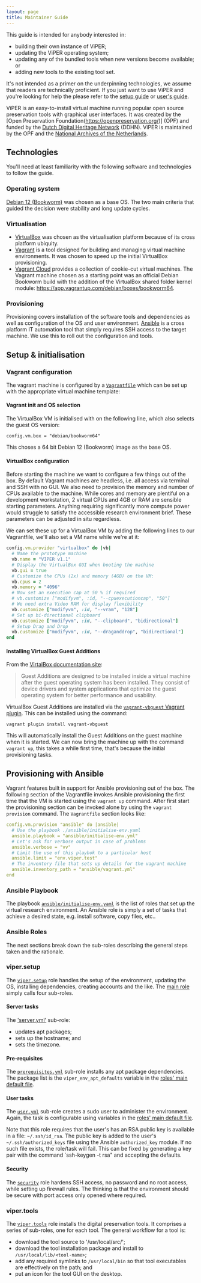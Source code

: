 ```yaml
---
layout: page
title: Maintainer Guide
---
```


This guide is intended for anybody interested in:

- building their own instance of ViPER;
- updating the ViPER operating system;
- updating any of the bundled tools when new versions become available; or
- adding new tools to the existing tool set.

It's not intended as a primer on the underpinning technologies, we assume that readers
are technically proficient. If you just want to use ViPER and you're looking for help
the please refer to the [setup guide](../setup/) or [user's guide](../guide/).

ViPER is an easy-to-install virtual machine running popular open source preservation tools with graphical user interfaces. It was created by the [Open Preservation Foundation(https://openpreservation.org/)] (OPF) and funded by the [Dutch Digital Heritage Network](https://www.netwerkdigitaalerfgoed.nl/) (DDHN). ViPER is maintained by the OPF and the [National Archives of the Netherlands](https://www.nationaalarchief.nl/).

## Technologies

You'll need at least familiarity with the following software and technologies to follow the guide.

### Operating system

[Debian 12 (Bookworm)](https://www.debian.org/) was chosen as a base OS. The two main criteria that guided the decision were stability and long update cycles.

### Virtualisation

- [VirtualBox](https://www.virtualbox.org/) was chosen as the virtualisation platform because of its cross platform ubiquity.
- [Vagrant](https://www.vagrantup.com/) is a tool designed for building and managing virtual machine environments. It was chosen to speed up the initial VirtualBox provisioning.
- [Vagrant Cloud](https://app.vagrantup.com/) provides a collection of cookie-cut virtual machines. The Vagrant machine chosen as a starting point was an official Debian Bookworm build with the addition of the VirtualBox shared folder kernel module: <https://app.vagrantup.com/debian/boxes/bookworm64>.

### Provisioning

Provisioning covers installation of the software tools and dependencies as well as configuration of the OS and user environment. [Ansible](https://docs.ansible.com/ansible/latest/index.html) is a cross platform IT automation tool that simply requires SSH access to the target machine. We use this to roll out the configuration and tools.

## Setup & initialisation

### Vagrant configuration

The vagrant machine is configured by a [`Vagrantfile`](https://github.com/openpreserve/ViPER/blob/main/Vagrantfile) which can be set up with the appropriate virtual machine template:

#### Vagrant init and OS selection

The VirtualBox VM is initialised with on the following line, which also selects the guest OS version:

```shell
config.vm.box = "debian/bookworm64"
```

This choses a 64 bit Debian 12 (Bookworm) image as the base OS.

#### VirtualBox configuration

Before starting the machine we want to configure a few things out of the box. By default Vagrant machines are headless, i.e. all access via terminal and SSH with no GUI. We also need to provision the memory and number of CPUs available to the machine. While cores and memory are plentiful on a development workstation, 2 virtual CPUs and 4GB or RAM are sensible starting parameters. Anything requiring significantly more compute power would struggle to satisfy the accessible research environment brief. These parameters can be adjusted in situ regardless.

We can set these up for a VirtualBox VM by adding the following lines to our Vagrantfile, we'll also set a VM name while we're at it:

```ruby
config.vm.provider "virtualbox" do |vb|
  # Name the prototype machine
  vb.name = "VIPER v1.1"
  # Display the VirtualBox GUI when booting the machine
  vb.gui = true
  # Customize the CPUs (2x) and memory (4GB) on the VM:
  vb.cpus = 2
  vb.memory = "4096"
  # Now set an execution cap at 50 % if required
  # vb.customize ["modifyvm", :id, "--cpuexecutioncap", "50"]
  # We need extra Video RAM for display flexibility
  vb.customize ["modifyvm", :id, "--vram", "128"]
  # Set up bi-directional clipboard
  vb.customize ["modifyvm", :id, "--clipboard", "bidirectional"]
  # Setup Drag and Drop
  vb.customize ["modifyvm", :id, "--draganddrop", "bidirectional"]
end
```

#### Installing VirtualBox Guest Additions

From the [VirtalBox documentation site](https://www.virtualbox.org/manual/ch04.html#guestadd-intro):

> Guest Additions are designed to be installed inside a virtual machine after the guest operating system has been installed. They consist of device drivers and system applications that optimize the guest operating system for better performance and usability.

VirtualBox Guest Additions are installed via the [`vagrant-vbguest` Vagrant plugin](https://github.com/dotless-de/vagrant-vbguest). This can be installed using the command:

```shell
vagrant plugin install vagrant-vbguest
```

This will automatically install the Guest Additions on the guest machine when it is started. We can now bring the machine up with the command `vagrant up`, this takes a while first time, that's because the initial provisioning tasks.

## Provisioning with Ansible

Vagrant features built in support for Ansible provisioning out of the box. The following section of the Vagrantfile invokes Ansible
provisioning the first time that the VM is started using the `vagrant up` command. After first start the provisioning section can be
invoked alone by using the `vagrant provision` command. The `Vagrantfile` section looks like:

```yaml
config.vm.provision "ansible" do |ansible|
  # Use the playbook ./ansible/initialise-env.yaml
  ansible.playbook = "ansible/initialise-env.yml"
  # Let's ask for verbose output in case of problems
  ansible.verbose = "vv"
  # Limit the use of this playbok to a particular host
  ansible.limit = "env.viper.test"
  # The inventory file that sets up details for the vagrant machine
  ansible.inventory_path = "ansible/vagrant.yml"
end
```

### Ansible Playbook

The playbook [`ansible/initialise-env.yaml`](https://github.com/openpreserve/ViPER/blob/main/ansible/initialise-env.yml) is the list of roles that set up the virtual research environment.
An Ansible role is simply a set of tasks that achieve a desired state, e.g. install software, copy files, etc..

### Ansible Roles

The next sections break down the sub-roles describing the general steps taken and the rationale.

### viper.setup

The [`viper.setup`](https://github.com/openpreserve/ViPER/blob/main/ansible/roles/viper.setup) role handles the setup of the environment, updating the OS, installing dependencies, creating accounts and the like. The [main role](https://github.com/openpreserve/ViPER/blob/main/ansible/roles/viper.setup/tasks/main.yml) simply calls four sub-roles.

#### Server tasks

The ['server.yml'](https://github.com/openpreserve/ViPER/blob/main/ansible/roles/viper.setup/tasks/server.yml) sub-role:

- updates apt packages;
- sets up the hostname; and
- sets the timezone.

#### Pre-requisites

The [`prerequisites.yml`](https://github.com/openpreserve/ViPER/blob/main/ansible/roles/viper.setup/tasks/prerequisites.yml) sub-role installs any apt package dependencies. The package list is the `viper_env_apt_defaults` variable in the [roles' main default file](https://github.com/openpreserve/ViPER/blob/main/ansible/roles/viper.setup/defaults/main.yml).

#### User tasks

The [`user.yml`](https://github.com/openpreserve/ViPER/blob/main/ansible/roles/viper.setup/tasks/user.yml) sub-role creates a sudo user to administer the environment. Again, the task is configurable using variables in the [roles' main default file](https://github.com/openpreserve/ViPER/blob/main/ansible/roles/viper.setup/defaults/main.yml).

Note that this role requires that the user's has an RSA public key is available in a file: `~/.ssh/id_rsa`. The public key is added to the user's `~/.ssh/authorized_keys` file using the Ansible `authorized_key` module. If no such file exists, the role/task will fail. This can be fixed by generating a key pair with the command `ssh-keygen -t rsa" and accepting the defaults.

#### Security

The [`security`](https://github.com/openpreserve/ViPER/blob/main/ansible/roles/viper.setup/tasks/security) role hardens SSH access, no password and no root access, while setting up firewall rules. The thinking is that the environment should be secure with port access only opened where required.

### viper.tools

The [`viper.tools`](https://github.com/openpreserve/ViPER/blob/main/ansible/roles/viper.tools) role installs the digital preservation tools. It comprises a series of sub-roles, one for each tool. The general workflow for a tool is:

- download the tool source to '/usr/local/src/<tool-name>';
- download the tool installation package and install to `/usr/local/lib/<tool-name>`;
- add any required symlinks to `/usr/local/bin` so that tool executables are effectively on the path; and
- put an icon for the tool GUI on the desktop.

